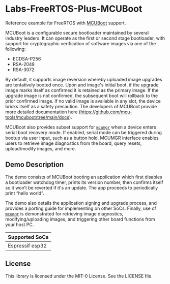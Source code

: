 # Labs-FreeRTOS-Plus-MCUBoot
Reference example for FreeRTOS with [MCUBoot](https://github.com/mcu-tools/mcuboot) support.

MCUBoot is a configurable secure bootloader maintained by several industry leaders. It can operate as the first or second stage bootloader, with support for cryptographic verification of software images via one of the following:

* ECDSA-P256
* RSA-2048
* RSA-3072

By default, it supports image reversion whereby uploaded image upgrades are tentatively booted once. Upon and image's initial boot, if the upgrade image marks itself as confirmed it is retained as the primary image. If the upgrade image is not confirmed, the subsequent boot will rollback to the prior confirmed image. If no valid image is available in any slot, the device bricks itself as a safety precaution. The developers of MCUBoot provide more detailed documentation here (https://github.com/mcu-tools/mcuboot/tree/main/docs).

MCUBoot also provides subset support for [`mcumgr`](https://github.com/apache/mynewt-mcumgr-cli) when a device enters serial boot recovery mode. If enabled, serial mode can be triggered during bootup via user input, such as a button hold. MCUMGR interface enables users to retrieve image diagnostics from the board, query resets, upload/modify images, and more.

## Demo Description
The demo consists of MCUBoot booting an application which first disables a bootloader watchdog timer, prints its version number, then confirms itself so it won’t be reverted if it's an update. The app proceeds to periodically print “hello world”. 

The demo also details the application signing and upgrade process, and provides a porting guide for implementing on other SoCs. Finally, use of [`mcumgr`](https://github.com/apache/mynewt-mcumgr-cli) is demonstrated for retrieving image diagnostics, modifying/uploading images, and triggering other board functions from your host PC.


| Supported SoCs |
| ---- |
| Espressif esp32 |

## License

This library is licensed under the MIT-0 License. See the LICENSE file.

